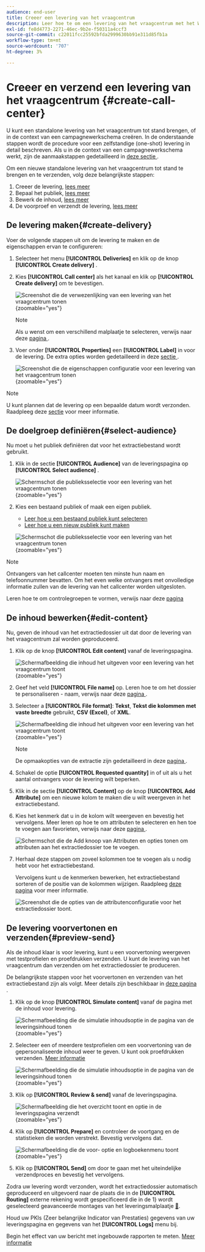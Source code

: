 ```yaml
---
audience: end-user
title: Creeer een levering van het vraagcentrum
description: Leer hoe te om een levering van het vraagcentrum met het Web van Adobe Campaign te creëren
exl-id: fe8d4773-2271-46ec-9b2e-f50311a4ccf3
source-git-commit: c22011fcc25592bfda2999630bb91e311d85fb1a
workflow-type: tm+mt
source-wordcount: '707'
ht-degree: 3%

---
```


# Creeer en verzend een levering van het vraagcentrum {#create-call-center}

U kunt een standalone levering van het vraagcentrum tot stand brengen, of in de context van een campagnewerkschema creëren. In de onderstaande stappen wordt de procedure voor een zelfstandige (one-shot) levering in detail beschreven. Als u in de context van een campagnewerkschema werkt, zijn de aanmaakstappen gedetailleerd in [ deze sectie ](../workflows/activities/channels.md#create-a-delivery-in-a-campaign-workflow).

Om een nieuwe standalone levering van het vraagcentrum tot stand te brengen en te verzenden, volg deze belangrijkste stappen:

1. Creeer de levering, [ lees meer ](#create-delivery)
1. Bepaal het publiek, [ lees meer ](#select-audience)
1. Bewerk de inhoud, [ lees meer ](#edit-content)
1. De voorproef en verzendt de levering, [ lees meer ](#preview-send)

## De levering maken{#create-delivery}

Voer de volgende stappen uit om de levering te maken en de eigenschappen ervan te configureren:

1. Selecteer het menu **[!UICONTROL Deliveries]** en klik op de knop **[!UICONTROL Create delivery]** .

1. Kies **[!UICONTROL Call center]** als het kanaal en klik op **[!UICONTROL Create delivery]** om te bevestigen.

   ![ Screenshot die de verwezenlijking van een levering van het vraagcentrum tonen ](assets/cc-create.png){zoomable="yes"}

   >[!NOTE]
   >
   >Als u wenst om een verschillend malplaatje te selecteren, verwijs naar deze [ pagina ](../msg/delivery-template.md).

1. Voer onder **[!UICONTROL Properties]** een **[!UICONTROL Label]** in voor de levering. De extra opties worden gedetailleerd in deze [ sectie ](../email/create-email.md#create-email).

   ![ Screenshot die de eigenschappen configuratie voor een levering van het vraagcentrum tonen ](assets/cc-properties.png){zoomable="yes"}

>[!NOTE]
>
>U kunt plannen dat de levering op een bepaalde datum wordt verzonden. Raadpleeg deze [sectie](../msg/gs-deliveries.md#gs-schedule) voor meer informatie.

## De doelgroep definiëren{#select-audience}

Nu moet u het publiek definiëren dat voor het extractiebestand wordt gebruikt.

1. Klik in de sectie **[!UICONTROL Audience]** van de leveringspagina op **[!UICONTROL Select audience]** .

   ![ Schermschot die publieksselectie voor een levering van het vraagcentrum tonen ](assets/cc-audience.png){zoomable="yes"}

1. Kies een bestaand publiek of maak een eigen publiek.

   * [Leer hoe u een bestaand publiek kunt selecteren](../audience/add-audience.md)
   * [Leer hoe u een nieuw publiek kunt maken](../audience/one-time-audience.md)

   ![ Schermschot die publieksselectie voor een levering van het vraagcentrum tonen ](assets/cc-audience2.png){zoomable="yes"}

>[!NOTE]
>
>Ontvangers van het callcenter moeten ten minste hun naam en telefoonnummer bevatten. Om het even welke ontvangers met onvolledige informatie zullen van de levering van het callcenter worden uitgesloten.
>
>Leren hoe te om controlegroepen te vormen, verwijs naar deze [ pagina ](../audience/control-group.md)

## De inhoud bewerken{#edit-content}

Nu, geven de inhoud van het extractiedossier uit dat door de levering van het vraagcentrum zal worden geproduceerd.

1. Klik op de knop **[!UICONTROL Edit content]** vanaf de leveringspagina.

   ![ Schermafbeelding die inhoud het uitgeven voor een levering van het vraagcentrum toont ](assets/cc-content0.png){zoomable="yes"}

1. Geef het veld **[!UICONTROL File name]** op. Leren hoe te om het dossier te personaliseren - naam, verwijs naar deze [ pagina ](../personalization/personalize.md).

1. Selecteer a **[!UICONTROL File format]**: **Tekst**, **Tekst die kolommen met vaste breedte** gebruikt, **CSV (Excel)**, of **XML**.

   ![ Schermafbeelding die inhoud het uitgeven voor een levering van het vraagcentrum toont ](assets/cc-content.png){zoomable="yes"}

   >[!NOTE]
   >
   >De opmaakopties van de extractie zijn gedetailleerd in deze [ pagina ](../direct-mail/content-direct-mail.md#properties).

1. Schakel de optie **[!UICONTROL Requested quantity]** in of uit als u het aantal ontvangers voor de levering wilt beperken.

1. Klik in de sectie **[!UICONTROL Content]** op de knop **[!UICONTROL Add Attribute]** om een nieuwe kolom te maken die u wilt weergeven in het extractiebestand.

1. Kies het kenmerk dat u in de kolom wilt weergeven en bevestig het vervolgens. Meer leren op hoe te om attributen te selecteren en hen toe te voegen aan favorieten, verwijs naar deze [ pagina ](../get-started/attributes.md).

   ![ Schermschot die de Add knoop van Attributen en opties tonen om attributen aan het extractiedossier toe te voegen.](assets/cc-add-attribute.png)

1. Herhaal deze stappen om zoveel kolommen toe te voegen als u nodig hebt voor het extractiebestand.

   Vervolgens kunt u de kenmerken bewerken, het extractiebestand sorteren of de positie van de kolommen wijzigen. Raadpleeg [deze pagina](../direct-mail/content-direct-mail.md#content) voor meer informatie.

   ![ Screenshot die de opties van de attributenconfiguratie voor het extractiedossier toont.](assets/cc-content-attributes.png)

## De levering voorvertonen en verzenden{#preview-send}

Als de inhoud klaar is voor levering, kunt u een voorvertoning weergeven met testprofielen en proefdrukken verzenden. U kunt de levering van het vraagcentrum dan verzenden om het extractiedossier te produceren.

De belangrijkste stappen voor het voorvertonen en verzenden van het extractiebestand zijn als volgt. Meer details zijn beschikbaar in [ deze pagina ](../direct-mail/send-direct-mail.md).

1. Klik op de knop **[!UICONTROL Simulate content]** vanaf de pagina met de inhoud voor levering.

   ![ Schermafbeelding die de simulatie inhoudsoptie in de pagina van de leveringsinhoud tonen ](assets/cc-simulate0.png){zoomable="yes"}

1. Selecteer een of meerdere testprofielen om een voorvertoning van de gepersonaliseerde inhoud weer te geven. U kunt ook proefdrukken verzenden. [Meer informatie](../direct-mail/send-direct-mail.md#preview-dm)

   ![ Schermafbeelding die de simulatie inhoudsoptie in de pagina van de leveringsinhoud tonen ](assets/cc-simulate.png){zoomable="yes"}

1. Klik op **[!UICONTROL Review & send]** vanaf de leveringspagina.

   ![ Schermafbeelding die het overzicht toont en optie in de leveringspagina verzendt ](assets/cc-review-send.png){zoomable="yes"}

1. Klik op **[!UICONTROL Prepare]** en controleer de voortgang en de statistieken die worden verstrekt. Bevestig vervolgens dat.

   ![ Schermafbeelding die de voor- optie en logboekenmenu toont ](assets/cc-prepare.png){zoomable="yes"}

1. Klik op **[!UICONTROL Send]** om door te gaan met het uiteindelijke verzendproces en bevestig het vervolgens.

Zodra uw levering wordt verzonden, wordt het extractiedossier automatisch geproduceerd en uitgevoerd naar de plaats die in de **[!UICONTROL Routing]** externe rekening wordt gespecificeerd die in de 1&rbrace; wordt geselecteerd geavanceerde montages van het leveringsmalplaatje [&#128279;](../advanced-settings/delivery-settings.md).

Houd uw PKIs (Zeer belangrijke Indicator van Prestaties) gegevens van uw leveringspagina en gegevens van het **[!UICONTROL Logs]** menu bij.

Begin het effect van uw bericht met ingebouwde rapporten te meten. [Meer informatie](../reporting/direct-mail.md)
